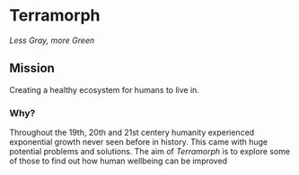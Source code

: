 # Terramorph
_Less Gray, more Green_
## Mission
Creating a healthy ecosystem for humans to live in.

### Why?
Throughout the 19th, 20th and 21st centery humanity experienced exponential growth never seen before in history. This came with huge potential problems and solutions. The aim of _Terramorph_ is to explore some of those to find out how human wellbeing can be improved
